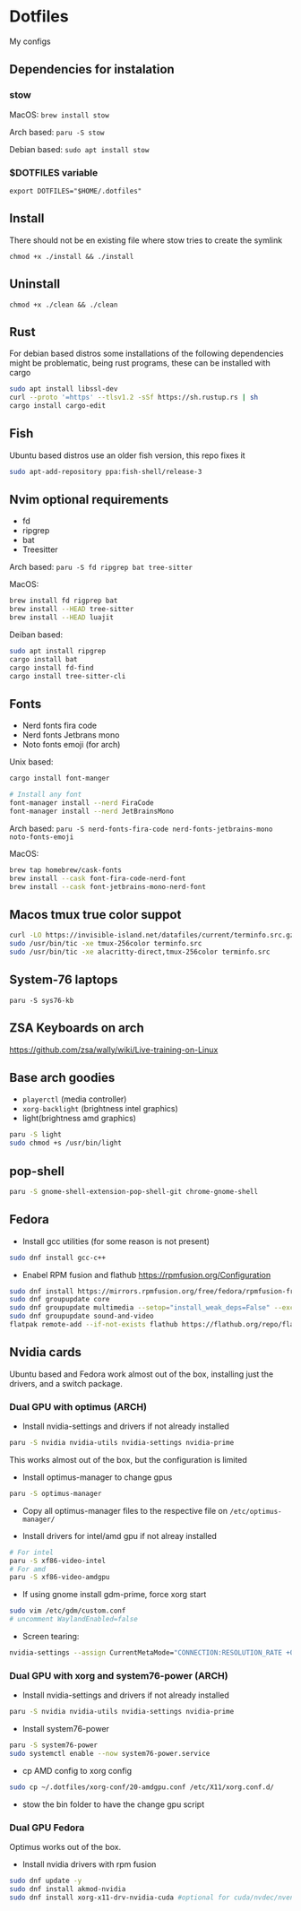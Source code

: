 # Dotfiles
My configs

## Dependencies for instalation
### stow
MacOS: `brew install stow`

Arch based: `paru -S stow`

Debian based: `sudo apt install stow`

### $DOTFILES variable
`export DOTFILES="$HOME/.dotfiles"`

## Install
There should not be en existing file where stow tries to create the symlink

`chmod +x ./install && ./install`

## Uninstall

`chmod +x ./clean && ./clean`

## Rust 
For debian based distros some installations of the following dependencies might be problematic, 
being rust programs, these can be installed with cargo

```sh
sudo apt install libssl-dev
curl --proto '=https' --tlsv1.2 -sSf https://sh.rustup.rs | sh
cargo install cargo-edit
```
## Fish
Ubuntu based distros use an older fish version, this repo fixes it
```sh
sudo apt-add-repository ppa:fish-shell/release-3
```

## Nvim optional requirements
* fd
* ripgrep
* bat
* Treesitter

Arch based: `paru -S fd ripgrep bat tree-sitter`

MacOS:
```sh
brew install fd rigprep bat
brew install --HEAD tree-sitter
brew install --HEAD luajit
```

Deiban based:
```sh
sudo apt install ripgrep
cargo install bat
cargo install fd-find
cargo install tree-sitter-cli
```

## Fonts
* Nerd fonts fira code
* Nerd fonts Jetbrans mono
* Noto fonts emoji (for arch)

Unix based: 
```sh
cargo install font-manger

# Install any font
font-manager install --nerd FiraCode
font-manager install --nerd JetBrainsMono
```

Arch based: `paru -S nerd-fonts-fira-code nerd-fonts-jetbrains-mono noto-fonts-emoji`

MacOS:

```sh
brew tap homebrew/cask-fonts
brew install --cask font-fira-code-nerd-font
brew install --cask font-jetbrains-mono-nerd-font
```

## Macos tmux true color suppot

```sh
curl -LO https://invisible-island.net/datafiles/current/terminfo.src.gz && gunzip terminfo.src.gz
sudo /usr/bin/tic -xe tmux-256color terminfo.src
sudo /usr/bin/tic -xe alacritty-direct,tmux-256color terminfo.src
```

## System-76 laptops
`paru -S sys76-kb`

## ZSA Keyboards on arch
https://github.com/zsa/wally/wiki/Live-training-on-Linux

## Base arch goodies
- `playerctl` (media controller)
- `xorg-backlight` (brightness intel graphics)
- light(brightness amd graphics)
```sh
paru -S light
sudo chmod +s /usr/bin/light
```

## pop-shell
```sh
paru -S gnome-shell-extension-pop-shell-git chrome-gnome-shell
```

## Fedora

* Install gcc utilities (for some reason is not present)
```sh
sudo dnf install gcc-c++
```

* Enabel RPM fusion and flathub
https://rpmfusion.org/Configuration

```sh
sudo dnf install https://mirrors.rpmfusion.org/free/fedora/rpmfusion-free-release-$(rpm -E %fedora).noarch.rpm https://mirrors.rpmfusion.org/nonfree/fedora/rpmfusion-nonfree-release-$(rpm -E %fedora).noarch.rpm
sudo dnf groupupdate core
sudo dnf groupupdate multimedia --setop="install_weak_deps=False" --exclude=PackageKit-gstreamer-plugin
sudo dnf groupupdate sound-and-video
flatpak remote-add --if-not-exists flathub https://flathub.org/repo/flathub.flatpakrepo
```

## Nvidia cards
Ubuntu based and Fedora work almost out of the box, installing just the drivers, and a switch package.

### Dual GPU with optimus (ARCH)
* Install nvidia-settings and drivers if not already installed
```sh
paru -S nvidia nvidia-utils nvidia-settings nvidia-prime
```

This works almost out of the box, but the configuration is limited

* Install optimus-manager to change gpus
```sh 
paru -S optimus-manager
```

* Copy all optimus-manager files to the respective file on `/etc/optimus-manager/`

* Install drivers for intel/amd gpu if not alreay installed
```sh
# For intel
paru -S xf86-video-intel
# For amd
paru -S xf86-video-amdgpu
```

* If using gnome install gdm-prime, force xorg start
```sh
sudo vim /etc/gdm/custom.conf
# uncomment WaylandEnabled=false
```

* Screen tearing:
```sh
nvidia-settings --assign CurrentMetaMode="CONNECTION:RESOLUTION_RATE +0+0 { ForceFullCompositionPipeline = On }"
```

### Dual GPU with xorg and system76-power (ARCH)
* Install nvidia-settings and drivers if not already installed
```sh
paru -S nvidia nvidia-utils nvidia-settings nvidia-prime
```

* Install system76-power
```sh
paru -S system76-power
sudo systemctl enable --now system76-power.service
```

* cp AMD config to xorg config
```sh
sudo cp ~/.dotfiles/xorg-conf/20-amdgpu.conf /etc/X11/xorg.conf.d/
```

* stow the bin folder to have the change gpu script

### Dual GPU Fedora
Optimus works out of the box.

* Install nvidia drivers with rpm fusion
```sh
sudo dnf update -y 
sudo dnf install akmod-nvidia
sudo dnf install xorg-x11-drv-nvidia-cuda #optional for cuda/nvdec/nvenc support
```

